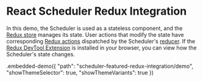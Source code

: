 # React Scheduler Redux Integration

In this demo, the Scheduler is used as a stateless component, and the [Redux store](http://redux.js.org/docs/basics/Store.html) manages its state. User actions that modify the state have corresponding [Redux actions](http://redux.js.org/docs/basics/Actions.html) dispatched by the Scheduler's [reducer](http://redux.js.org/docs/basics/Reducers.html). If the [Redux DevTool Extension](https://github.com/zalmoxisus/redux-devtools-extension#redux-devtools-extension) is installed in your browser, you can view how the Scheduler's state changes.

.embedded-demo({ "path": "scheduler-featured-redux-integration/demo", "showThemeSelector": true, "showThemeVariants": true })

